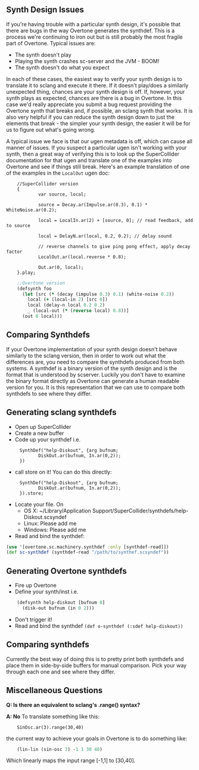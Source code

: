 ## Synth Design Issues

If you're having trouble with a particular synth design, it's possible that there are bugs in the way Overtone generates the synthdef. This is a process we're continuing to iron out but is still probably the most fragile part of Overtone. Typical issues are:

* The synth doesn't play
* Playing the synth crashes sc-server and the JVM - BOOM!
* The synth doesn't do what you expect

In each of these cases, the easiest way to verify your synth design is to translate it to sclang and execute it there. If it doesn't play/does a similarly unexpected thing, chances are your synth design is off. If, however, your synth plays as expected, chances are there is a bug in Overtone. In this case we'd really appreciate you submit a bug request providing the Overtone synth that breaks and, if possible, an sclang synth that works. It is also very helpful if you can reduce the synth design down to just the elements that break - the simpler your synth design, the easier it will be for us to figure out what's going wrong.

A typical issue we face is that our ugen metadata is off, which can cause all manner of issues. If you suspect a particular ugen isn't working with your synth, then a great way of verifying this is to look up the SuperCollider documentation for that ugen and translate one of the examples into Overtone and see if things still break. Here's an example translation of one of the examples in the `LocalOut` ugen doc:

```supercollider
    //SuperCollider version
    {
            var source, local;
     
            source = Decay.ar(Impulse.ar(0.3), 0.1) * WhiteNoise.ar(0.2);
     
            local = LocalIn.ar(2) + [source, 0]; // read feedback, add to source
     
            local = DelayN.ar(local, 0.2, 0.2); // delay sound
     
            // reverse channels to give ping pong effect, apply decay factor
            LocalOut.ar(local.reverse * 0.8);
     
            Out.ar(0, local);
    }.play;
```

```clojure
    ;;Overtone version    
    (defsynth foo
      (let [src (* (decay (impulse 0.3) 0.1) (white-noise 0.2))
        local (+ (local-in 2) [src 0])
        local (delay-n local 0.2 0.2)
        _ (local-out (* (reverse local) 0.8))]
      (out 0 local)))
```

## Comparing Synthdefs

If your Overtone implementation of your synth design doesn't behave similarly to the sclang version, then in order to work out what the differences are, you need to compare the synthdefs produced from both systems. A synthdef is a binary version of the synth design and is the format that is understood by scserver. Luckily you don't have to examine the binary format directly as Overtone can generate a human readable version for you. It is this representation that we can use to compare both synthdefs to see where they differ.


## Generating sclang synthdefs

* Open up SuperCollider
* Create a new buffer
* Code up your synthdef i.e.

```supercollider
     SynthDef("help-Diskout", {arg bufnum;
            DiskOut.ar(bufnum, In.ar(0,2));
     })
```

* call store on it! You can do this directly:

```supercollider
     SynthDef("help-Diskout", {arg bufnum;
            DiskOut.ar(bufnum, In.ar(0,2));
     }).store;
```

* Locate your file. On 
  - OS X: ~/Library/Application Support/SuperCollider/synthdefs/help-Diskout.scsyndef
  - Linux: Please add me
  - Windows: Please add me
* Read and bind the synthdef: 

```clojure
(use '[overtone.sc.machinery.synthdef :only [synthdef-read]]) 
(def sc-synthdef (synthdef-read "/path/to/synthef.scsyndef"))
```

## Generating Overtone synthdefs

* Fire up Overtone
* Define your synth/inst i.e.

```clojure
    (defsynth help-diskout [bufnum 0]
      (disk-out bufnum (in 0 2)))
```
    
* Don't trigger it!
* Read and bind the synthdef `(def o-synthdef (:sdef help-diskout))`

## Comparing synthdefs

Currently the best way of doing this is to pretty print both synthdefs and place them in side-by-side buffers for manual comparison. Pick your way through each one and see where they differ.

## Miscellaneous Questions

**Q: Is there an equivalent to sclang's .range() syntax?**

**A: No** To translate something like this:
```supercollider
    SinOsc.ar(3).range(30,40)
```
the current way to achieve your goals in Overtone is to do something like:
```clojure
    (lin-lin (sin-osc 3) -1 1 30 40)
```
Which linearly maps the input range [-1,1] to [30,40].